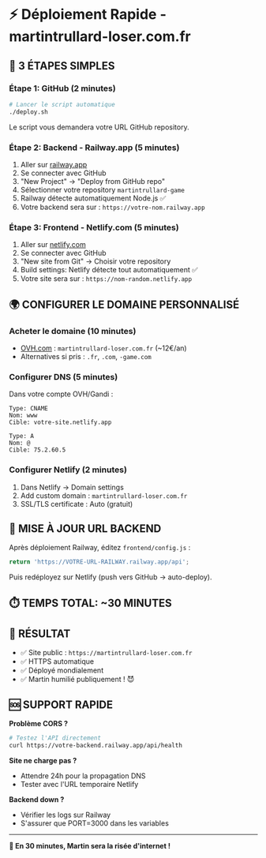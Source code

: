 # ⚡ Déploiement Rapide - martintrullard-loser.com.fr

## 🚀 **3 ÉTAPES SIMPLES**

### **Étape 1: GitHub (2 minutes)**
```bash
# Lancer le script automatique
./deploy.sh
```
Le script vous demandera votre URL GitHub repository.

### **Étape 2: Backend - Railway.app (5 minutes)**
1. Aller sur [railway.app](https://railway.app)
2. Se connecter avec GitHub
3. "New Project" → "Deploy from GitHub repo"
4. Sélectionner votre repository `martintrullard-game`
5. Railway détecte automatiquement Node.js ✅
6. Votre backend sera sur : `https://votre-nom.railway.app`

### **Étape 3: Frontend - Netlify.com (5 minutes)**
1. Aller sur [netlify.com](https://netlify.com)
2. Se connecter avec GitHub
3. "New site from Git" → Choisir votre repository
4. Build settings: Netlify détecte tout automatiquement ✅
5. Votre site sera sur : `https://nom-random.netlify.app`

## 🌍 **CONFIGURER LE DOMAINE PERSONNALISÉ**

### **Acheter le domaine (10 minutes)**
- [OVH.com](https://ovh.com) : `martintrullard-loser.com.fr` (~12€/an)
- Alternatives si pris : `.fr`, `.com`, `-game.com`

### **Configurer DNS (5 minutes)**
Dans votre compte OVH/Gandi :
```
Type: CNAME
Nom: www
Cible: votre-site.netlify.app

Type: A  
Nom: @
Cible: 75.2.60.5
```

### **Configurer Netlify (2 minutes)**
1. Dans Netlify → Domain settings
2. Add custom domain : `martintrullard-loser.com.fr`
3. SSL/TLS certificate : Auto (gratuit)

## 🔄 **MISE À JOUR URL BACKEND**

Après déploiement Railway, éditez `frontend/config.js` :
```javascript
return 'https://VOTRE-URL-RAILWAY.railway.app/api';
```

Puis redéployez sur Netlify (push vers GitHub → auto-deploy).

## ⏱️ **TEMPS TOTAL: ~30 MINUTES**

## 🎯 **RÉSULTAT**
- ✅ Site public : `https://martintrullard-loser.com.fr`
- ✅ HTTPS automatique
- ✅ Déployé mondialement
- ✅ Martin humilié publiquement ! 😈

## 🆘 **SUPPORT RAPIDE**

**Problème CORS ?**
```bash
# Testez l'API directement
curl https://votre-backend.railway.app/api/health
```

**Site ne charge pas ?**
- Attendre 24h pour la propagation DNS
- Tester avec l'URL temporaire Netlify

**Backend down ?**
- Vérifier les logs sur Railway
- S'assurer que PORT=3000 dans les variables

---

**🎉 En 30 minutes, Martin sera la risée d'internet !** 
